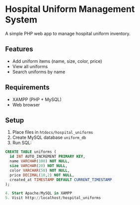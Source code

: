 # Hospital Uniform Management System

A simple PHP web app to manage hospital uniform inventory.

## Features
- Add uniform items (name, size, color, price)
- View all uniforms
- Search uniforms by name

## Requirements
- XAMPP (PHP + MySQL)
- Web browser

## Setup
1. Place files in `htdocs/hospital_uniforms`
2. Create MySQL database `uniform_db`
3. Run SQL: 
```sql
CREATE TABLE uniforms (
  id INT AUTO_INCREMENT PRIMARY KEY,
  name VARCHAR(100) NOT NULL,
  size VARCHAR(20) NOT NULL,
  color VARCHAR(50) NOT NULL,
  price DECIMAL(10,2) NOT NULL,
  created_at TIMESTAMP DEFAULT CURRENT_TIMESTAMP
);

4. Start Apache/MySQL in XAMPP
5. Visit http://localhost/hospital_uniforms
